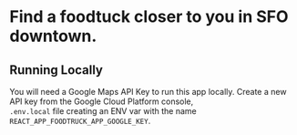 # Find a foodtuck closer to you in SFO downtown.

## Running Locally

You will need a Google Maps API Key to run this app locally.
Create a new API key from the Google Cloud Platform console,  
`.env.local` file creating an ENV var with the name `REACT_APP_FOODTRUCK_APP_GOOGLE_KEY`.